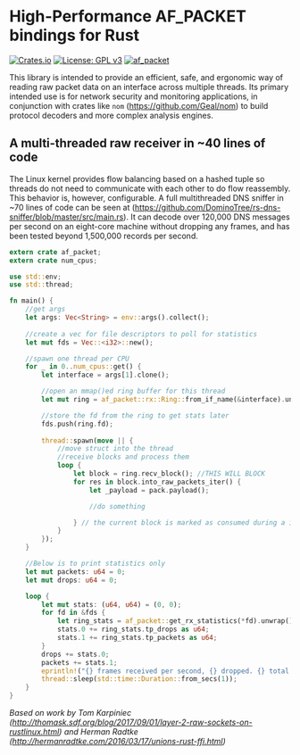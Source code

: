 # High-Performance AF_PACKET bindings for Rust

[![Crates.io](https://img.shields.io/crates/v/af_packet.svg)](https://crates.io/crates/af_packet)
[![License: GPL v3](https://img.shields.io/badge/License-GPL%20v3-blue.svg)](https://www.gnu.org/licenses/gpl-3.0)
[![af_packet](https://docs.rs/af_packet/badge.svg)](https://docs.rs/af_packet)

This library is intended to provide an efficient, safe, and ergonomic way of reading raw packet data on an interface across multiple threads. Its primary intended use is for network security and monitoring applications, in conjunction with crates like `nom` (https://github.com/Geal/nom) to build protocol decoders and more complex analysis engines.

## A multi-threaded raw receiver in ~40 lines of code

The Linux kernel provides flow balancing based on a hashed tuple so threads do not need to communicate with each other to do flow reassembly. This behavior is, however, configurable.  A full multithreaded DNS sniffer in ~70 lines of code can be seen at (https://github.com/DominoTree/rs-dns-sniffer/blob/master/src/main.rs). It can decode over 120,000 DNS messages per second on an eight-core machine without dropping any frames, and has been tested beyond 1,500,000 records per second.

```rust
extern crate af_packet;
extern crate num_cpus;

use std::env;
use std::thread;

fn main() {
    //get args
    let args: Vec<String> = env::args().collect();
    
    //create a vec for file descriptors to poll for statistics
    let mut fds = Vec::<i32>::new();

    //spawn one thread per CPU
    for _ in 0..num_cpus::get() {
        let interface = args[1].clone();

        //open an mmap()ed ring buffer for this thread
        let mut ring = af_packet::rx::Ring::from_if_name(&interface).unwrap();             

        //store the fd from the ring to get stats later
        fds.push(ring.fd);
        
        thread::spawn(move || {
            //move struct into the thread
            //receive blocks and process them
            loop {
                let block = ring.recv_block(); //THIS WILL BLOCK
                for res in block.into_raw_packets_iter() {
                    let _payload = pack.payload();

                    //do something

                } // the current block is marked as consumed during a iterator drop
            }
        });
    }

    //Below is to print statistics only
    let mut packets: u64 = 0;
    let mut drops: u64 = 0;

    loop {
        let mut stats: (u64, u64) = (0, 0);
        for fd in &fds {
            let ring_stats = af_packet::get_rx_statistics(*fd).unwrap();
            stats.0 += ring_stats.tp_drops as u64;
            stats.1 += ring_stats.tp_packets as u64;
        }
        drops += stats.0;
        packets += stats.1;
        eprintln!("{} frames received per second, {} dropped. {} total drops of {} total packets ({}%)", stats.1, stats.0, drops, packets, format!("{:.*}", 4, drops as f64 / packets as f64 * 100 as f64));
        thread::sleep(std::time::Duration::from_secs(1));
    }
}
```

*Based on work by Tom Karpiniec (http://thomask.sdf.org/blog/2017/09/01/layer-2-raw-sockets-on-rustlinux.html) and Herman Radtke (http://hermanradtke.com/2016/03/17/unions-rust-ffi.html)*
